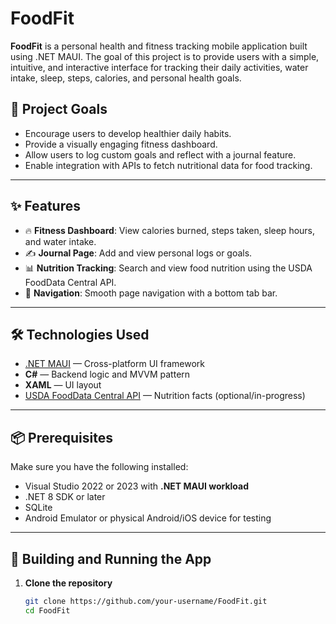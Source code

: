 # FoodFit

**FoodFit** is a personal health and fitness tracking mobile application built using .NET MAUI. The goal of this project is to provide users with a simple, intuitive, and interactive interface for tracking their daily activities, water intake, sleep, steps, calories, and personal health goals.

## 🚀 Project Goals

- Encourage users to develop healthier daily habits.
- Provide a visually engaging fitness dashboard.
- Allow users to log custom goals and reflect with a journal feature.
- Enable integration with APIs to fetch nutritional data for food tracking.

---

## ✨ Features

- 🔥 **Fitness Dashboard**: View calories burned, steps taken, sleep hours, and water intake.
- ✍️ **Journal Page**: Add and view personal logs or goals.
- 📊 **Nutrition Tracking**: Search and view food nutrition using the USDA FoodData Central API.
- 🧭 **Navigation**: Smooth page navigation with a bottom tab bar.
  
---

## 🛠️ Technologies Used

- [.NET MAUI](https://learn.microsoft.com/en-us/dotnet/maui/) — Cross-platform UI framework
- **C#** — Backend logic and MVVM pattern
- **XAML** — UI layout
- [USDA FoodData Central API](https://fdc.nal.usda.gov/api-guide.html) — Nutrition facts (optional/in-progress)

---

## 📦 Prerequisites

Make sure you have the following installed:

- Visual Studio 2022 or 2023 with **.NET MAUI workload**
- .NET 8 SDK or later
- SQLite
- Android Emulator or physical Android/iOS device for testing

---

## 🧪 Building and Running the App

1. **Clone the repository**
   ```bash
   git clone https://github.com/your-username/FoodFit.git
   cd FoodFit
